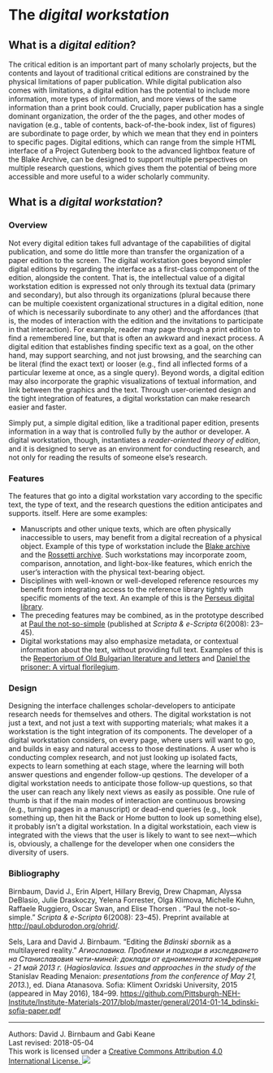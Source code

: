# The _digital workstation_

## What is a _digital edition_?

The critical edition is an important part of many scholarly projects, but the contents and layout of traditional critical editions are constrained by the physical limitations of paper publication. While digital publication also comes with limitations, a digital edition has the potential to include more information, more types of information, and more views of the same information than a print book could. Crucially, paper publication has a single dominant organization, the order of the the pages, and other modes of navigation (e.g., table of contents, back-of-the-book index, list of figures) are subordinate to page order, by which we mean that they end in pointers to specific pages. Digital editions, which can range from the simple HTML interface of a Project Gutenberg book to the advanced lightbox feature of the Blake Archive, can be designed to support multiple perspectives on multiple research questions, which gives them the potential of being more accessible and more useful to a wider scholarly community.  

## What is a _digital workstation_?

### Overview

Not every digital edition takes full advantage of the capabilities of digital publication, and some do little more than transfer the organization of a paper edition to the screen. The digital workstation goes beyond simpler digital editions by regarding the interface as a first-class component of the edition, alongside the content. That is, the intellectual value of a digital workstation edition is expressed not only through its textual data (primary and secondary), but also through its organizations (plural because there can be multiple coexistent organizational structures in a digital edition, none of which is necessarily subordinate to any other) and the affordances (that is, the modes of interaction with the edition and the invitations to participate in that interaction). For example, reader may page through a print edition to find a remembered line, but that is often an awkward and inexact process. A digital edition that establishes finding specific text as a goal, on the other hand, may support searching, and not just browsing, and the searching can be literal (find the exact text) or looser (e.g., find all inflected forms of a particular lexeme at once, as a single query). Beyond words, a digital edition may also incorporate the graphic visualizations of textual information, and link between the graphics and the text. Through user-oriented design and the tight integration of features, a digital workstation can make research easier and faster.

Simply put, a simple digital edition, like a traditional paper edition, presents information in a way that is controlled fully by the author or developer. A digital workstation, though, instantiates a _reader-oriented theory of edition_, and it is designed to serve as an environment for conducting research, and not only for reading the results of someone else’s research.

### Features

The features that go into a digital workstation vary according to the specific text, the type of text, and the research questions the edition anticipates and supports. itself. Here are some examples:

* Manuscripts and other unique texts, which are often physically inaccessible to users, may benefit from a digital recreation of a physical object. Example of this type of workstation include the [Blake archive](http://www.blakearchive.org/) and the [Rossetti archive](http://www.rossettiarchive.org/). Such workstations may incorporate zoom, comparison, annotation, and light-box-like features, which enrich the user’s interaction with the physical text-bearing object.
* Disciplines with well-known or well-developed reference resources my benefit from integrating access to the reference library tightly with specific moments of the text. An example of this is the [Perseus digital library](http://www.perseus.tufts.edu/hopper/text?doc=Perseus%3atext%3a2008.01.0590). 
* The preceding features may be combined, as in the prototype described at [Paul the not-so-simple](http://paul.obdurodon.org/ohrid/) (published at _Scripta &amp; e-Scripta_ 6(2008): 23–45).
* Digital workstations may also emphasize metadata, or contextual information about the text, without providing full text. Examples of this is the [Repertorium of Old Bulgarian literature and letters](http://repertorium.obdurodon.org/) and [Daniel the prisoner: A virtual florilegium](http://zatochnik.obdurodon.org/).

### Design

Designing the interface challenges scholar-developers to anticipate research needs for themselves and others. The digital workstation is not just a text, and not just a text with supporting materials; what makes it a workstation is the tight integration of its components. The developer of a digital workstation considers, on every page, where users will want to go, and builds in easy and natural access to those destinations. A user who is conducting complex research, and not just looking up isolated facts, expects to learn something at each stage, where the learning will both answer questions and engender follow-up qestions. The developer of a digital workstation needs to anticipate those follow-up questions, so that the user can reach any likely next views as easily as possible. One rule of thumb is that if the main modes of interaction are continuous browsing (e.g., turning pages in a manuscript) or dead-end queries (e.g., look something up, then hit the Back or Home button to look up something else), it probably isn’t a digital workstation. In a digital workstatioin, each view is integrated with the views that the user is likely to want to see next—which is, obviously, a challenge for the developer when one considers the diversity of users. 

### Bibliography

Birnbaum, David J., Erin Alpert, Hillary Brevig, Drew Chapman, Alyssa DeBlasio, Julie Draskoczy, Yelena Forrester, Olga Klimova, Michelle Kuhn, Raffaele Ruggiero, Oscar Swan, and Elise Thorsen . “Paul the not-so-simple.” _Scripta &amp; e-Scripta_ 6(2008): 23–45). Preprint available at <http://paul.obdurodon.org/ohrid/>.

Sels, Lara and David J. Birnbaum. “Editing the _Bdinski sbornik_ as a multilayered reality.” _Агиославика. Проблеми и подходи в изследването на Станиславовия чети-миней: доклади от едноименната конференция - 21 май 2013 г._ (_Hagioslavica. Issues and
approaches in the study of the_ Stanislav Reading Menaion: _presentations from the
conference of May 21, 2013._), ed. Diana Atanasova. Sofia: Kliment Oxridski University,
2015 (appeared in May 2016), 184–99. <https://github.com/Pittsburgh-NEH-Institute/Institute-Materials-2017/blob/master/general/2014-01-14_bdinski-sofia-paper.pdf>

----

Authors: David J. Birnbaum and Gabi Keane  
Last revised: 2018-05-04  
This work is licensed under a [Creative Commons Attribution 4.0 International License. ![](https://i.creativecommons.org/l/by/4.0/80x15.png)](http://creativecommons.org/licenses/by/4.0/)


